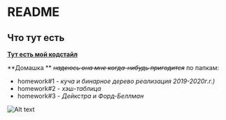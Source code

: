 # README #

## Что тут есть ##
**[Тут есть мой кодстайл](https://bitbucket.org/blvckwizrd/vftsh.algo.stavrogina.2020/src/master/code-style.md)**

**Домашка ** ~~*надеюсь она мне когда-нибудь пригодится*~~ по папкам:

+ homework#1 - *куча и бинарное дерево реализация 2019-2020г.г.)*
+ homework#2 - *хэш-таблица*
+ homework#3 - *Дейкстра и Форд-Беллман*
 
 
 ![Alt text](https://sun9-44.userapi.com/impg/4XGrJSC32HephTOzwwXEnBSRbTkBaafBYti3ZA/LW3qKxgAKPc.jpg?size=594x446&quality=96&proxy=1&sign=c32e5c17249fbcda0cab9a7592349830 "работать быстро")
